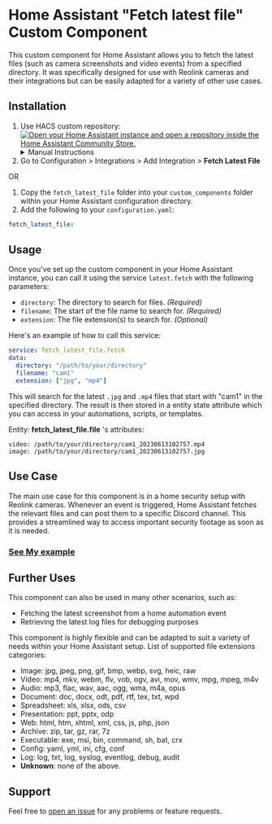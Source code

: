# Home Assistant "Fetch latest file" Custom Component

This custom component for Home Assistant allows you to fetch the latest files (such as camera screenshots and video events) from a specified directory. It was specifically designed for use with Reolink cameras and their integrations but can be easily adapted for a variety of other use cases.

## Installation

1. Use HACS custom repository:
    [![Open your Home Assistant instance and open a repository inside the Home Assistant Community Store.](https://my.home-assistant.io/badges/hacs_repository.svg)](https://my.home-assistant.io/redirect/hacs_repository/?owner=bexem&repository=Fetch-Latest-File&category=integration) <details><summary>Manual Instructions</summary>
        1. Go to any of the sections (integrations, frontend, automation).
        2. Click on the 3 dots in the top right corner.
        3. Select "Custom repositories"
        4. Add this repository [URL](https://github.com/bexem/Fetch-Latest-File) to the repository text field.
        5. Select the integration category.
        6. Click the "ADD" button. </details>
2. Go to Configuration > Integrations > Add Integration > **Fetch Latest File**

OR

1. Copy the `fetch_latest_file` folder into your `custom_components` folder within your Home Assistant configuration directory.
2. Add the following to your `configuration.yaml`:

```yaml
fetch_latest_file:
```

## Usage

Once you've set up the custom component in your Home Assistant instance, you can call it using the service `latest.fetch` with the following parameters:

- `directory`: The directory to search for files. *(Required)*
- `filename`: The start of the file name to search for. *(Required)*
- `extension`: The file extension(s) to search for. *(Optional)*

Here's an example of how to call this service:

```yaml
service: fetch_latest_file.fetch
data:
  directory: "/path/to/your/directory"
  filename: "cam1"
  extension: ["jpg", "mp4"]
```

This will search for the latest `.jpg` and `.mp4` files that start with "cam1" in the specified directory. The result is then stored in a entity state attribute which you can access in your automations, scripts, or templates.

Entity: **fetch_latest_file.file** 's attributes:
```
video: /path/to/your/directory/cam1_20230613102757.mp4
image: /path/to/your/directory/cam1_20230613102757.jpg
```

## Use Case

The main use case for this component is in a home security setup with Reolink cameras. Whenever an event is triggered, Home Assistant fetches the relevant files and can post them to a specific Discord channel. This provides a streamlined way to access important security footage as soon as it is needed.

### [See My example](https://github.com/bexem/Fetch-Latest-File/wiki/Example)

## Further Uses

This component can also be used in many other scenarios, such as:

- Fetching the latest screenshot from a home automation event
- Retrieving the latest log files for debugging purposes

This component is highly flexible and can be adapted to suit a variety of needs within your Home Assistant setup.
List of supported file extensions categories:

- Image: jpg, jpeg, png, gif, bmp, webp, svg, heic, raw
- Video: mp4, mkv, webm, flv, vob, ogv, avi, mov, wmv, mpg, mpeg, m4v
- Audio: mp3, flac, wav, aac, ogg, wma, m4a, opus
- Document: doc, docx, odt, pdf, rtf, tex, txt, wpd
- Spreadsheet: xls, xlsx, ods, csv
- Presentation: ppt, pptx, odp
- Web: html, htm, xhtml, xml, css, js, php, json
- Archive: zip, tar, gz, rar, 7z
- Executable: exe, msi, bin, command, sh, bat, crx
- Config: yaml, yml, ini, cfg, conf
- Log: log, txt, log, syslog, eventlog, debug, audit
- **Unknown**: none of the above.

## Support

Feel free to [open an issue](https://github.com/bexem/Fetch-Lastest-file-HA-Custom-Component/issues) for any problems or feature requests.
